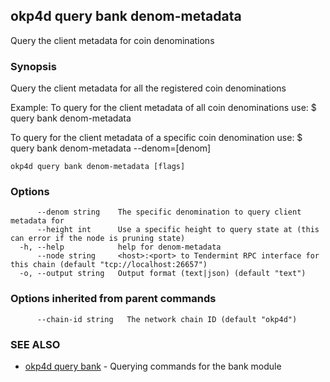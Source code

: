 ## okp4d query bank denom-metadata

Query the client metadata for coin denominations

### Synopsis

Query the client metadata for all the registered coin denominations

Example:
  To query for the client metadata of all coin denominations use:
  $ <appd> query bank denom-metadata

To query for the client metadata of a specific coin denomination use:
  $ <appd> query bank denom-metadata --denom=[denom]

```
okp4d query bank denom-metadata [flags]
```

### Options

```
      --denom string    The specific denomination to query client metadata for
      --height int      Use a specific height to query state at (this can error if the node is pruning state)
  -h, --help            help for denom-metadata
      --node string     <host>:<port> to Tendermint RPC interface for this chain (default "tcp://localhost:26657")
  -o, --output string   Output format (text|json) (default "text")
```

### Options inherited from parent commands

```
      --chain-id string   The network chain ID (default "okp4d")
```

### SEE ALSO

* [okp4d query bank](okp4d_query_bank.md)	 - Querying commands for the bank module

